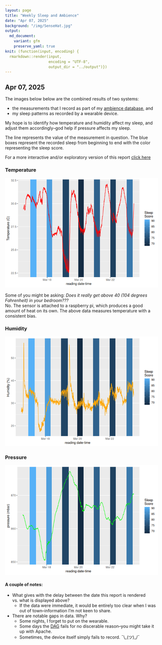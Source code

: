 ```yaml
---
layout: page
title: "Weekly Sleep and Ambience"
date: "Apr 07, 2025"
background: "/img/SenseHat.jpg"
output:
  md_document:
    variant: gfm
    preserve_yaml: true
knit: (function(input, encoding) {
  rmarkdown::render(input,
                    encoding = "UTF-8",
                    output_dir = "../output")})
---
```


## Apr 07, 2025

The images below below are the combined results of two systems:

- the measurements that I record as part of my [ambience
  database](https://snyderjo.github.io/ambience/), and  
- my sleep patterns as recorded by a wearable device.

My hope is to identify how temperature and humidity affect my sleep, and
adjust them accordingly–god help if pressure affects my sleep.

The line represents the value of the measurement in question. The blue
boxes represent the recorded sleep from beginning to end with the color
representing the sleep score.

For a more interactive and/or exploratory version of this report [click
here](weeklyReport.html)

### Temperature

![](images/Temperature-1.png)<!-- -->

Some of you might be asking: *Does it really get above 40 (104 degrees
Fahrenheit) in your bedroom???*  
No. The sensor is attached to a raspberry pi, which produces a good
amount of heat on its own. The above data measures temperature with a
consistent bias.

### Humidity

![](images/humidity-1.png)<!-- -->

### Pressure

![](images/pressure-1.png)<!-- -->

#### A couple of notes:

- What gives with the delay between the date this report is rendered
  vs. what is displayed above?
  - If the data were immediate, it would be entirely too clear when I
    was out of town–information I’m not keen to share.  
- There are notable gaps in data. Why?
  - Some nights, I forget to put on the wearable.  
  - Some days the
    [DAG](https://airflow.apache.org/docs/apache-airflow/1.10.9/concepts.html)
    fails for no discerable reason–you might take it up with Apache.  
  - Sometimes, the device itself simply fails to record. ¯\\\_(ツ)\_/¯
